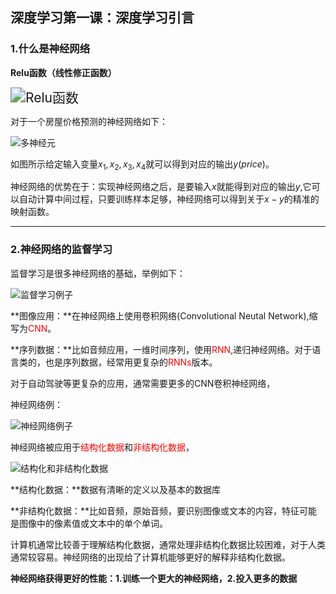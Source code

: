 ## 深度学习第一课：深度学习引言

### 1.什么是神经网络

**Relu函数（线性修正函数）**

<img src="https://cdn.jsdelivr.net/gh/JLUVicent/image-saving@master/20210731/Relu函数.2iqr86z8ef20.jpg" alt="Relu函数" style="zoom:150%;" />

对于一个房屋价格预测的神经网络如下：

![多神经元](https://cdn.jsdelivr.net/gh/JLUVicent/image-saving@master/20210731/多神经元.ntjemqmwgv4.jpg)

如图所示给定输入变量$x_1,x_2,x_3,x_4$就可以得到对应的输出$y(price)$。

神经网络的优势在于：实现神经网络之后，是要输入$x$就能得到对应的输出$y$​,它可以自动计算中间过程，只要训练样本足够，神经网络可以得到关于$x-y$​的精准的映射函数。

***

### 2.神经网络的监督学习

监督学习是很多神经网络的基础，举例如下：

![监督学习例子](https://cdn.jsdelivr.net/gh/JLUVicent/image-saving@master/20210731/监督学习例子.5uwvckk36sg0.jpg)

**图像应用：**在神经网络上使用卷积网络(Convolutional Neutal Network),缩写为<font color='red'>CNN</font>。

**序列数据：**比如音频应用，一维时间序列，使用<font color='red'>RNN</font>,递归神经网络。对于语言类的，也是序列数据，经常用更复杂的<font color='red'>RNNs</font>版本。

对于自动驾驶等更复杂的应用，通常需要更多的CNN卷积神经网络，

神经网络例：

![神经网络例子](https://cdn.jsdelivr.net/gh/JLUVicent/image-saving@master/20210731/神经网络例子.39xahwpmzb00.jpg)

神经网络被应用于<font color='red'>结构化数据</font>和<font color='red'>非结构化数据</font>，

![结构化和非结构化数据](https://cdn.jsdelivr.net/gh/JLUVicent/image-saving@master/20210731/结构化和非结构化数据.3c49clukt0k0.jpg)

**结构化数据：**数据有清晰的定义以及基本的数据库

**非结构化数据：**比如音频，原始音频，要识别图像或文本的内容，特征可能是图像中的像素值或文本中的单个单词。

计算机通常比较善于理解结构化数据，通常处理非结构化数据比较困难，对于人类通常较容易。神经网络的出现给了计算机能够更好的解释非结构化数据。

**神经网络获得更好的性能：1.训练一个更大的神经网络，2.投入更多的数据**

